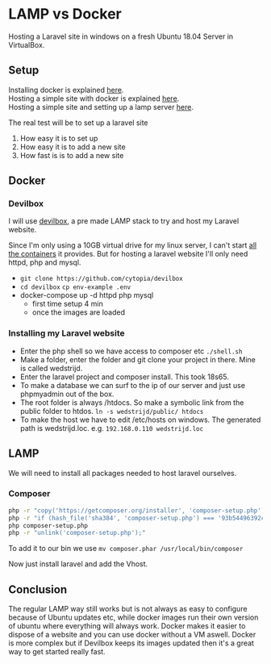 # LAMP vs Docker

Hosting a Laravel site in windows on a fresh Ubuntu 18.04 Server in VirtualBox.

## Setup

Installing docker is explained [here](./install-docker/).  
Hosting a simple site with docker is explained [here](./docker-simple-example/).  
Hosting a simple site and setting up a lamp server [here](./lamp-simple-example/).

The real test will be to set up a laravel site

1. How easy it is to set up
2. How easy it is to add a new site
3. How fast is is to add a new site

## Docker

### Devilbox

I will use [devilbox](http://devilbox.org/), a pre made LAMP stack to try and host my Laravel website.

Since I'm only using a 10GB virtual drive for my linux server, I can't start [all the containers](https://devilbox.readthedocs.io/en/latest/readings/available-container.html?highlight=container) it provides.
But for hosting a laravel website I'll only need httpd, php and mysql.

- `git clone https://github.com/cytopia/devilbox`
- `cd devilbox` `cp env-example .env`
- docker-compose up -d httpd php mysql
  - first time setup 4 min
  - once the images are loaded

### Installing my Laravel website

- Enter the php shell so we have access to composer etc `./shell.sh`
- Make a folder, enter the folder and git clone your project in there. Mine is called wedstrijd.
- Enter the laravel project and composer install. This took 18s65.
- To make a database we can surf to the ip of our server and just use phpmyadmin out of the box.
- The root folder is always /htdocs. So make a symbolic link from the public folder to htdos.
  `ln -s wedstrijd/public/ htdocs`
- To make the host we have to edit /etc/hosts on windows. The generated path is wedstrijd.loc. e.g. `192.168.0.110 wedstrijd.loc`

## LAMP

We will need to install all packages needed to host laravel ourselves.

### Composer

```bash
php -r "copy('https://getcomposer.org/installer', 'composer-setup.php');"
php -r "if (hash_file('sha384', 'composer-setup.php') === '93b54496392c062774670ac18b134c3b3a95e5a5e5c8f1a9f115f203b75bf9a129d5daa8ba6a13e2cc8a1da0806388a8') { echo 'Installer verified'; } else { echo 'Installer corrupt'; unlink('composer-setup.php'); } echo PHP_EOL;"
php composer-setup.php
php -r "unlink('composer-setup.php');"
```

To add it to our bin we use `mv composer.phar /usr/local/bin/composer`

Now just install laravel and add the Vhost.

## Conclusion

The regular LAMP way still works but is not always as easy to configure because of Ubuntu updates etc, while docker images run their own version of ubuntu where everything will always work. Docker makes it easier to dispose of a website and you can use docker without a VM aswell.
Docker is more complex but if Devilbox keeps its images updated then it's a great way to get started really fast.
